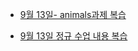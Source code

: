 - [9월 13일- animals과제 복습](https://github.com/kimdaeyeobbb/Web_Programming/tree/main/Study/Lectures/JCB/Homework/%5B9.13%5D%20CSS%20%ED%8A%B9%EA%B0%95%20%EA%B3%BC%EC%A0%9C2/animals)

- [9월 13일 정규 수업 내용 복습](https://github.com/kimdaeyeobbb/Web_Programming/tree/main/Study/Lectures/JCB/09.13)

 
